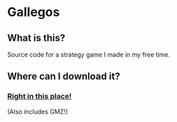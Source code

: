 # Gallegos

## What is this?
Source code for a strategy game I made in my free time.

## Where can I download it?
### [Right in this place!](https://lontro.itch.io/gallegos)
(Also includes GMZ!)
 
